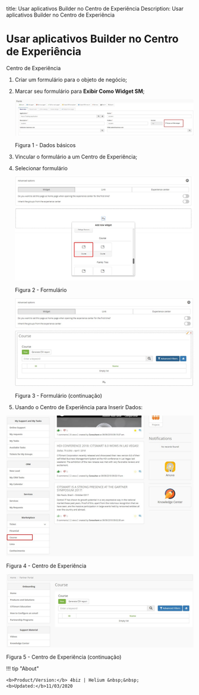 title: Usar aplicativos Builder no Centro de Experiência
Description: Usar aplicativos Builder no Centro de Experiência
# Usar aplicativos Builder no Centro de Experiência

Centro de Experiência

1.  Criar um formulário para o objeto de negócio;

2.  Marcar seu formulário para **Exibir Como Widget SM**;

    ![basic](images/builder-sm-5.jpg)

    Figura 1 - Dados básicos

3.  Vincular o formulário a um Centro de Experiência;

4.  Selecionar formulário

    ![basic](images/builder-sm-7.png)

    Figura 2 - Formulário

    ![basic](images/builder-sm-8.png)

    Figura 3 - Formulário (continuação)

5.  Usando o Centro de Experiência para Inserir Dados:

![basic](images/builder-sm-9.png)

Figura 4 - Centro de Experiência


![basic](images/builder-sm-10.png)

Figura 5 - Centro de Experiência (continuação)


!!! tip "About"

    <b>Product/Version:</b> 4biz | Helium &nbsp;&nbsp;
    <b>Updated:</b>11/03/2020
